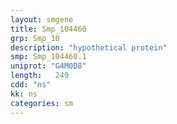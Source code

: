```yaml
---
layout: smgene
title: Smp_104460
grp: Smp_10
description: "hypothetical protein"
smp: Smp_104460.1
uniprot: "G4M0D8"
length:   249
cdd: "ns"
kk: ns
categories: sm
---
```


